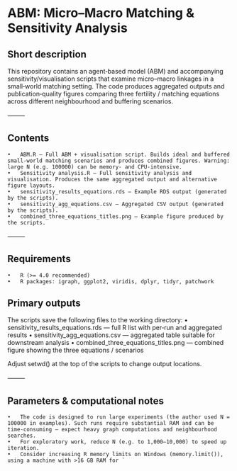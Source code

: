 # ABM: Micro–Macro Matching & Sensitivity Analysis

## Short description

This repository contains an agent‑based model (ABM) and accompanying sensitivity/visualisation scripts that examine micro–macro linkages in a small‑world matching setting. The code produces aggregated outputs and publication‑quality figures comparing three fertility / matching equations across different neighbourhood and buffering scenarios.

⸻

## Contents
	•	ABM.R — Full ABM + visualisation script. Builds ideal and buffered small‑world matching scenarios and produces combined figures. Warning: large N (e.g. 100000) can be memory‑ and CPU‑intensive.
	•	Sensitivity analysis.R — Full sensitivity analysis and visualisation. Produces the same aggregated output and alternative figure layouts.
	•	sensitivity_results_equations.rds — Example RDS output (generated by the scripts).
	•	sensitivity_agg_equations.csv — Aggregated CSV output (generated by the scripts).
	•	combined_three_equations_titles.png — Example figure produced by the scripts.

⸻

## Requirements
	•	R (>= 4.0 recommended)
	•	R packages: igraph, ggplot2, viridis, dplyr, tidyr, patchwork

## Primary outputs

The scripts save the following files to the working directory:
	•	sensitivity_results_equations.rds — full R list with per‑run and aggregated results
	•	sensitivity_agg_equations.csv — aggregated table suitable for downstream analysis
	•	combined_three_equations_titles.png — combined figure showing the three equations / scenarios

Adjust setwd() at the top of the scripts to change output locations.

⸻

## Parameters & computational notes
	•	The code is designed to run large experiments (the author used N = 100000 in examples). Such runs require substantial RAM and can be time‑consuming — expect heavy graph computations and neighbourhood searches.
	•	For exploratory work, reduce N (e.g. to 1,000–10,000) to speed up iteration.
	•	Consider increasing R memory limits on Windows (memory.limit()), using a machine with >16 GB RAM for `
